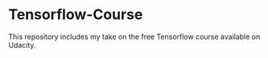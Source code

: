 # Tensorflow-Course
This repository includes my take on the free Tensorflow course available on Udacity.
